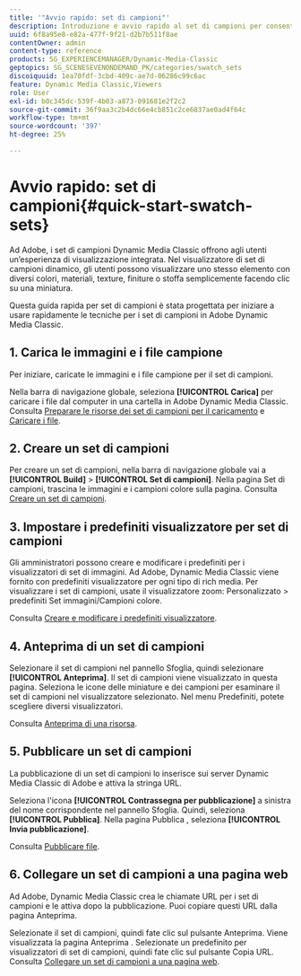 ```yaml
---
title: '"Avvio rapido: set di campioni"'
description: Introduzione e avvio rapido al set di campioni per consentirti di iniziare rapidamente a utilizzare Adobe Dynamic Media Classic.
uuid: 6f8a95e8-e82a-477f-9f21-d2b7b511f8ae
contentOwner: admin
content-type: reference
products: SG_EXPERIENCEMANAGER/Dynamic-Media-Classic
geptopics: SG_SCENESEVENONDEMAND_PK/categories/swatch_sets
discoiquuid: 1ea70fdf-3cbd-409c-ae7d-06286c99c6ac
feature: Dynamic Media Classic,Viewers
role: User
exl-id: b0c345dc-539f-4b03-a873-091681e2f2c2
source-git-commit: 36f9aa3c2b4dc66e4cb851c2ce6837ae0ad4f64c
workflow-type: tm+mt
source-wordcount: '397'
ht-degree: 25%

---
```


# Avvio rapido: set di campioni{#quick-start-swatch-sets}

Ad Adobe, i set di campioni Dynamic Media Classic offrono agli utenti un’esperienza di visualizzazione integrata. Nel visualizzatore di set di campioni dinamico, gli utenti possono visualizzare uno stesso elemento con diversi colori, materiali, texture, finiture o stoffa semplicemente facendo clic su una miniatura.

Questa guida rapida per set di campioni è stata progettata per iniziare a usare rapidamente le tecniche per i set di campioni in Adobe Dynamic Media Classic.

## 1. Carica le immagini e i file campione

Per iniziare, caricate le immagini e i file campione per il set di campioni.

Nella barra di navigazione globale, seleziona **[!UICONTROL Carica]** per caricare i file dal computer in una cartella in Adobe Dynamic Media Classic. Consulta [Preparare le risorse dei set di campioni per il caricamento](preparing-swatch-set-assets-upload.md#preparing-swatch-set-assets-for-upload) e [Caricare i file](uploading-files.md#uploading-your-files).

## 2. Creare un set di campioni

Per creare un set di campioni, nella barra di navigazione globale vai a **[!UICONTROL Build]** > **[!UICONTROL Set di campioni]**. Nella pagina Set di campioni, trascina le immagini e i campioni colore sulla pagina. Consulta [Creare un set di campioni](creating-swatch-set.md#creating-a-swatch-set).

## 3. Impostare i predefiniti visualizzatore per set di campioni

Gli amministratori possono creare e modificare i predefiniti per i visualizzatori di set di immagini. Ad Adobe, Dynamic Media Classic viene fornito con predefiniti visualizzatore per ogni tipo di rich media. Per visualizzare i set di campioni, usate il visualizzatore zoom: Personalizzato > predefiniti Set immagini/Campioni colore.

Consulta [Creare e modificare i predefiniti visualizzatore](application-setup.md#adding-and-editing-viewer-presets).

## 4. Anteprima di un set di campioni

Selezionare il set di campioni nel pannello Sfoglia, quindi selezionare **[!UICONTROL Anteprima]**. Il set di campioni viene visualizzato in questa pagina. Seleziona le icone delle miniature e dei campioni per esaminare il set di campioni nel visualizzatore selezionato. Nel menu Predefiniti, potete scegliere diversi visualizzatori.

Consulta [Anteprima di una risorsa](previewing-asset.md#previewing-an-asset).

## 5. Pubblicare un set di campioni

La pubblicazione di un set di campioni lo inserisce sui server Dynamic Media Classic di Adobe e attiva la stringa URL.

Seleziona l&#39;icona **[!UICONTROL Contrassegna per pubblicazione]** a sinistra del nome corrispondente nel pannello Sfoglia. Quindi, seleziona **[!UICONTROL Pubblica]**. Nella pagina Pubblica , seleziona **[!UICONTROL Invia pubblicazione]**.

Consulta [Pubblicare file](publishing-files.md#publishing-files).

## 6. Collegare un set di campioni a una pagina web

Ad Adobe, Dynamic Media Classic crea le chiamate URL per i set di campioni e le attiva dopo la pubblicazione. Puoi copiare questi URL dalla pagina Anteprima.

Selezionate il set di campioni, quindi fate clic sul pulsante Anteprima. Viene visualizzata la pagina Anteprima . Selezionate un predefinito per visualizzatori di set di campioni, quindi fate clic sul pulsante Copia URL. Consulta [Collegare un set di campioni a una pagina web](linking-swatch-set-web-page.md#linking-a-swatch-set-to-a-web-page).

